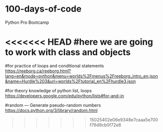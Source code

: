 # 100-days-of-code
Python Pro Bootcamp

<<<<<<< HEAD
#here we are going to work with class and objects
=======

#for practice of loops and conditional statements
https://reeborg.ca/reeborg.html?lang=en&mode=python&menu=worlds%2Fmenus%2Freeborg_intro_en.json&name=Hurdle%203&url=worlds%2Ftutorial_en%2Fhurdle3.json



#for theory knowledge of python list, loops
https://developers.google.com/edu/python/lists#for-and-in




#random — Generate pseudo-random numbers
https://docs.python.org/3/library/random.html
>>>>>>> 15025402e06e9348e7caaa5e700f76d9cb0f72e8
